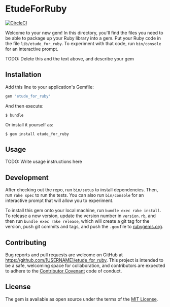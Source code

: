 # EtudeForRuby

[![CircleCI](https://circleci.com/gh/k2works/etude_for_ruby.svg?style=svg)](https://circleci.com/gh/k2works/etude_for_ruby)

Welcome to your new gem! In this directory, you'll find the files you need to be able to package up your Ruby library into a gem. Put your Ruby code in the file `lib/etude_for_ruby`. To experiment with that code, run `bin/console` for an interactive prompt.

TODO: Delete this and the text above, and describe your gem

## Installation

Add this line to your application's Gemfile:

```ruby
gem 'etude_for_ruby'
```

And then execute:

    $ bundle

Or install it yourself as:

    $ gem install etude_for_ruby

## Usage

TODO: Write usage instructions here

## Development

After checking out the repo, run `bin/setup` to install dependencies. Then, run `rake spec` to run the tests. You can also run `bin/console` for an interactive prompt that will allow you to experiment.

To install this gem onto your local machine, run `bundle exec rake install`. To release a new version, update the version number in `version.rb`, and then run `bundle exec rake release`, which will create a git tag for the version, push git commits and tags, and push the `.gem` file to [rubygems.org](https://rubygems.org).

## Contributing

Bug reports and pull requests are welcome on GitHub at https://github.com/[USERNAME]/etude_for_ruby. This project is intended to be a safe, welcoming space for collaboration, and contributors are expected to adhere to the [Contributor Covenant](http://contributor-covenant.org) code of conduct.


## License

The gem is available as open source under the terms of the [MIT License](http://opensource.org/licenses/MIT).

